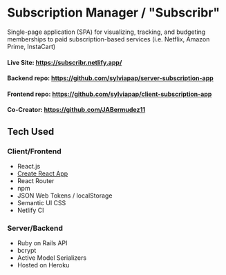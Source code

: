 # Subscription Manager / "Subscribr"

Single-page application (SPA) for visualizing, tracking, and budgeting memberships to paid subscription-based services (i.e. Netflix, Amazon Prime, InstaCart)

#### Live Site: https://subscribr.netlify.app/
#### Backend repo: https://github.com/sylviapap/server-subscription-app
#### Frontend repo: https://github.com/sylviapap/client-subscription-app
#### Co-Creator: https://github.com/JABermudez11

## Tech Used

### Client/Frontend

- React.js
- [Create React App](https://github.com/facebook/create-react-app)
- React Router
- npm
- JSON Web Tokens / localStorage
- Semantic UI CSS
- Netlify CI

### Server/Backend

- Ruby on Rails API
- bcrypt
- Active Model Serializers
- Hosted on Heroku